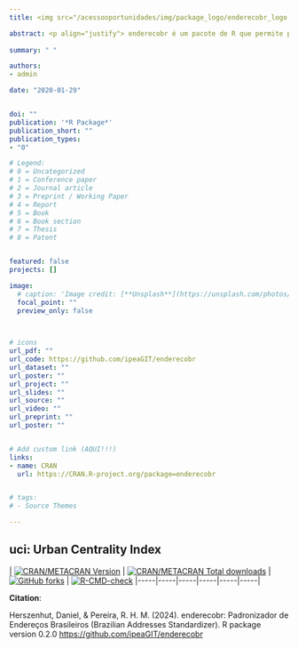 ```yaml
---
title: <img src="/acessooportunidades/img/package_logo/enderecobr_logo.svg" width="200" align="center" alt="">

abstract: <p align="justify"> enderecobr é um pacote de R que permite padronizar endereços brasileiros a partir de diferentes critérios. Os métodos de padronização atualmente incluem apenas manipulações de strings, não oferecendo suporte a correspondências probabilísticas entre strings. </p> 
  
summary: " "

authors:
- admin

date: "2020-01-29"


doi: ""
publication: '*R Package*'
publication_short: ""
publication_types:
- "0"

# Legend: 
# 0 = Uncategorized
# 1 = Conference paper
# 2 = Journal article
# 3 = Preprint / Working Paper
# 4 = Report
# 5 = Book
# 6 = Book section
# 7 = Thesis
# 8 = Patent


featured: false
projects: []

image:
  # caption: 'Image credit: [**Unsplash**](https://unsplash.com/photos/jdD8gXaTZsc)'
  focal_point: ""
  preview_only: false


  
# icons
url_pdf: ""
url_code: https://github.com/ipeaGIT/enderecobr
url_dataset: ""
url_poster: ""
url_project: ""
url_slides: ""
url_source: ""
url_video: ""
url_preprint: ""
url_poster: ""


# Add custom link (AQUI!!!)
links:
- name: CRAN
  url: https://CRAN.R-project.org/package=enderecobr


# tags:
# - Source Themes

---
```


## **uci**: Urban Centrality Index

| [![CRAN/METACRAN Version](https://www.r-pkg.org/badges/version/enderecobr)](https://CRAN.R-project.org/package=enderecobr) | [![CRAN/METACRAN Total downloads](https://cranlogs.r-pkg.org/badges/grand-total/enderecobr?color=blue)](https://CRAN.R-project.org/package=enderecobr) | [![GitHub forks](https://img.shields.io/badge/GitHub-code-orange)](https://github.com/ipeaGIT/enderecobr) | [![R-CMD-check](https://github.com/ipeaGIT/enderecobr/workflows/check/badge.svg)](https://github.com/ipeaGIT/enderecobr/actions)
|-----|-----|-----|-----|-----|-----|



__Citation__:

Herszenhut, Daniel, & Pereira, R. H. M. (2024). enderecobr: Padronizador de Endereços Brasileiros (Brazilian Addresses Standardizer). R package version 0.2.0 https://github.com/ipeaGIT/enderecobr

